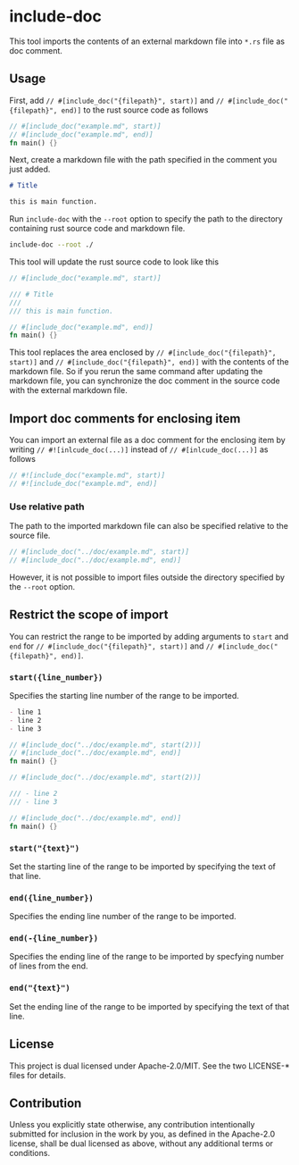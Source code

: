 # include-doc

This tool imports the contents of an external markdown file into `*.rs` file as doc comment.

## Usage

First, add `// #[include_doc("{filepath}", start)]` and `// #[include_doc("{filepath}", end)]` to the rust source code as follows

```rust :main.rs
// #[include_doc("example.md", start)]
// #[include_doc("example.md", end)]
fn main() {}
```

Next, create a markdown file with the path specified in the comment you just added.

```md :example.md
# Title

this is main function.
```

Run `include-doc` with the `--root` option to specify the path to the directory containing rust source code and markdown file.

```sh
include-doc --root ./
```

This tool will update the rust source code to look like this

```rust :main.rs
// #[include_doc("example.md", start)]

/// # Title
///
/// this is main function.

// #[include_doc("example.md", end)]
fn main() {}
```

This tool replaces the area enclosed by `// #[include_doc("{filepath}", start)]` and `// #[include_doc("{filepath}", end)]` with the contents of the markdown file. So if you rerun the same command after updating the markdown file, you can synchronize the doc comment in the source code with the external markdown file.

## Import doc comments for enclosing item

You can import an external file as a doc comment for the enclosing item by writing `// #![inlcude_doc(...)]` instead of `// #[inlcude_doc(...)]` as follows

```rust
// #![include_doc("example.md", start)]
// #![include_doc("example.md", end)]
```

### Use relative path

The path to the imported markdown file can also be specified relative to the source file.

```rust
// #[include_doc("../doc/example.md", start)]
// #[include_doc("../doc/example.md", end)]
```

However, it is not possible to import files outside the directory specified by the `--root` option.

## Restrict the scope of import

You can restrict the range to be imported by adding arguments to `start` and `end` for `// #[include_doc("{filepath}", start)]` and `// #[include_doc("{filepath}", end)]`.

### `start({line_number})`

Specifies the starting line number of the range to be imported.

```md
- line 1
- line 2
- line 3
```

```rs
// #[include_doc("../doc/example.md", start(2))]
// #[include_doc("../doc/example.md", end)]
fn main() {}
```

```rs
// #[include_doc("../doc/example.md", start(2))]

/// - line 2
/// - line 3

// #[include_doc("../doc/example.md", end)]
fn main() {}
```

### `start("{text}")`

Set the starting line of the range to be imported by specifying the text of that line.

### `end({line_number})`

Specifies the ending line number of the range to be imported.

### `end(-{line_number})`

Specifies the ending line of the range to be imported by specfying number of lines from the end.

### `end("{text}")`

Set the ending line of the range to be imported by specifying the text of that line.

## License

This project is dual licensed under Apache-2.0/MIT. See the two LICENSE-\* files for details.

## Contribution

Unless you explicitly state otherwise, any contribution intentionally submitted for inclusion in the work by you, as defined in the Apache-2.0 license, shall be dual licensed as above, without any additional terms or conditions.
